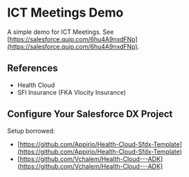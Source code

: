 # ICT Meetings Demo

A simple demo for ICT Meetings. See [https://salesforce.quip.com/6hu4A9nxdFNp](https://salesforce.quip.com/6hu4A9nxdFNp).

## References

* Health Cloud
* SFI Insurance (FKA Vlocity Insurance)

## Configure Your Salesforce DX Project

Setup borrowed:

* [https://github.com/Appirio/Health-Cloud-Sfdx-Template](https://github.com/Appirio/Health-Cloud-Sfdx-Template)
* [https://github.com/Vchalem/Health-Cloud---ADK](https://github.com/Vchalem/Health-Cloud---ADK)
